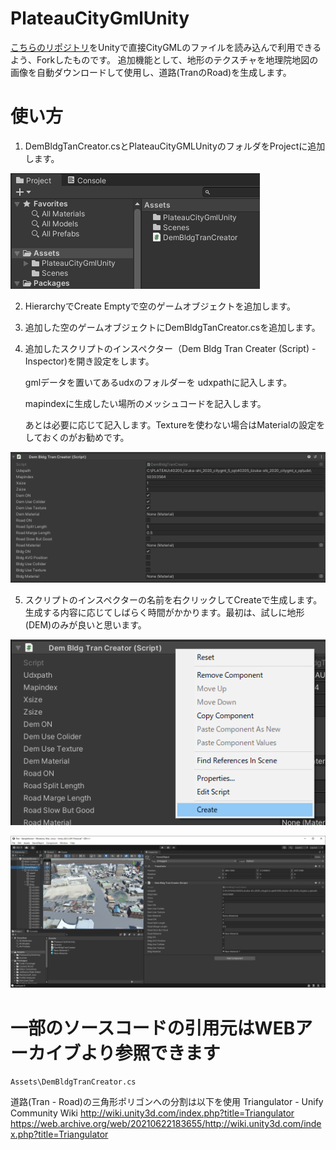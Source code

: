 # PlateauCityGmlUnity
[こちらのリポジトリ](https://github.com/ksasao/PlateauCityGmlSharp)をUnityで直接CityGMLのファイルを読み込んで利用できるよう、Forkしたものです。
追加機能として、地形のテクスチャを地理院地図の画像を自動ダウンロードして使用し、道路(TranのRoad)を生成します。

# 使い方

1. DemBldgTanCreator.csとPlateauCityGMLUnityのフォルダをProjectに追加します。

![スクリプトの追加](img1.png)

2. HierarchyでCreate Emptyで空のゲームオブジェクトを追加します。

3. 追加した空のゲームオブジェクトにDemBldgTanCreator.csを追加します。

4. 追加したスクリプトのインスペクター（Dem Bldg Tran Creater (Script) - Inspector)を開き設定をします。

	gmlデータを置いてあるudxのフォルダーを udxpathに記入します。
	
	mapindexに生成したい場所のメッシュコードを記入します。
	
	あとは必要に応じて記入します。Textureを使わない場合はMaterialの設定をしておくのがお勧めです。

![インスペクタの設定](img2.png)

5. スクリプトのインスペクターの名前を右クリックしてCreateで生成します。生成する内容に応じてしばらく時間がかかります。最初は、試しに地形(DEM)のみが良いと思います。

![生成](img3.png)

![生成結果](img4.png)


# 一部のソースコードの引用元はWEBアーカイブより参照できます
`Assets\DemBldgTranCreator.cs`

道路(Tran - Road)の三角形ポリゴンへの分割は以下を使用
Triangulator - Unify Community Wiki
http://wiki.unity3d.com/index.php?title=Triangulator
https://web.archive.org/web/20210622183655/http://wiki.unity3d.com/index.php?title=Triangulator


